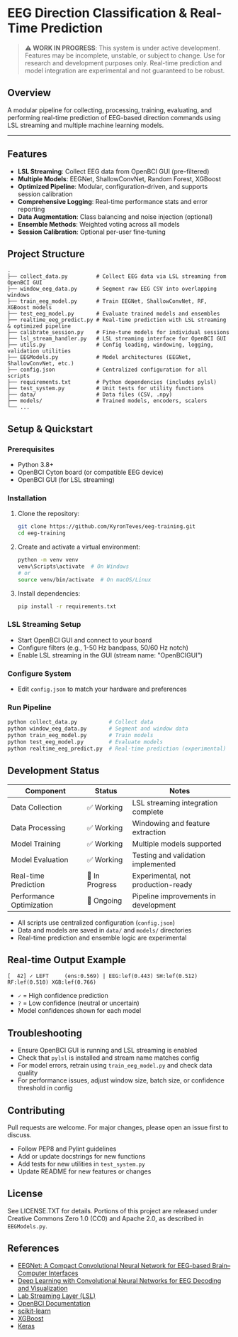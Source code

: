 # EEG Direction Classification & Real-Time Prediction

> **⚠️ WORK IN PROGRESS**: This system is under active development. Features may be incomplete, unstable, or subject to change. Use for research and development purposes only. Real-time prediction and model integration are experimental and not guaranteed to be robust.

## Overview

A modular pipeline for collecting, processing, training, evaluating, and performing real-time prediction of EEG-based direction commands using LSL streaming and multiple machine learning models.

---

## Features

- **LSL Streaming**: Collect EEG data from OpenBCI GUI (pre-filtered)
- **Multiple Models**: EEGNet, ShallowConvNet, Random Forest, XGBoost
- **Optimized Pipeline**: Modular, configuration-driven, and supports session calibration
- **Comprehensive Logging**: Real-time performance stats and error reporting
- **Data Augmentation**: Class balancing and noise injection (optional)
- **Ensemble Methods**: Weighted voting across all models
- **Session Calibration**: Optional per-user fine-tuning

## Project Structure

```plaintext
.
├── collect_data.py         # Collect EEG data via LSL streaming from OpenBCI GUI
├── window_eeg_data.py      # Segment raw EEG CSV into overlapping windows
├── train_eeg_model.py      # Train EEGNet, ShallowConvNet, RF, XGBoost models
├── test_eeg_model.py       # Evaluate trained models and ensembles
├── realtime_eeg_predict.py # Real-time prediction with LSL streaming & optimized pipeline
├── calibrate_session.py    # Fine-tune models for individual sessions
├── lsl_stream_handler.py   # LSL streaming interface for OpenBCI GUI
├── utils.py                # Config loading, windowing, logging, validation utilities
├── EEGModels.py            # Model architectures (EEGNet, ShallowConvNet, etc.)
├── config.json             # Centralized configuration for all scripts
├── requirements.txt        # Python dependencies (includes pylsl)
├── test_system.py          # Unit tests for utility functions
├── data/                   # Data files (CSV, .npy)
├── models/                 # Trained models, encoders, scalers
└── ...
```

## Setup & Quickstart

### Prerequisites

- Python 3.8+
- OpenBCI Cyton board (or compatible EEG device)
- OpenBCI GUI (for LSL streaming)

### Installation

1. Clone the repository:

   ```sh
   git clone https://github.com/KyronTeves/eeg-training.git
   cd eeg-training
   ```

2. Create and activate a virtual environment:

   ```sh
   python -m venv venv
   venv\Scripts\activate  # On Windows
   # or
   source venv/bin/activate  # On macOS/Linux
   ```

3. Install dependencies:

   ```sh
   pip install -r requirements.txt
   ```

### LSL Streaming Setup

- Start OpenBCI GUI and connect to your board
- Configure filters (e.g., 1-50 Hz bandpass, 50/60 Hz notch)
- Enable LSL streaming in the GUI (stream name: "OpenBCIGUI")

### Configure System

- Edit `config.json` to match your hardware and preferences

### Run Pipeline

```sh
python collect_data.py          # Collect data
python window_eeg_data.py       # Segment and window data
python train_eeg_model.py       # Train models
python test_eeg_model.py        # Evaluate models
python realtime_eeg_predict.py  # Real-time prediction (experimental)
```

## Development Status

| Component              | Status         | Notes                                  |
|-----------------------|----------------|----------------------------------------|
| Data Collection       | ✅ Working     | LSL streaming integration complete     |
| Data Processing       | ✅ Working     | Windowing and feature extraction       |
| Model Training        | ✅ Working     | Multiple models supported              |
| Model Evaluation      | ✅ Working     | Testing and validation implemented     |
| Real-time Prediction  | 🚧 In Progress| Experimental, not production-ready     |
| Performance Optimization | 🚧 Ongoing  | Pipeline improvements in development   |

- All scripts use centralized configuration (`config.json`)
- Data and models are saved in `data/` and `models/` directories
- Real-time prediction and ensemble logic are experimental

## Real-time Output Example

```plaintext
[  42] ✓ LEFT     (ens:0.569) | EEG:lef(0.443) SH:lef(0.512) RF:lef(0.510) XGB:lef(0.766)
```

- `✓` = High confidence prediction
- `?` = Low confidence (neutral or uncertain)
- Model confidences shown for each model

## Troubleshooting

- Ensure OpenBCI GUI is running and LSL streaming is enabled
- Check that `pylsl` is installed and stream name matches config
- For model errors, retrain using `train_eeg_model.py` and check data quality
- For performance issues, adjust window size, batch size, or confidence threshold in config

## Contributing

Pull requests are welcome. For major changes, please open an issue first to discuss.

- Follow PEP8 and Pylint guidelines
- Add or update docstrings for new functions
- Add tests for new utilities in `test_system.py`
- Update README for new features or changes

## License

See LICENSE.TXT for details. Portions of this project are released under Creative Commons Zero 1.0 (CC0) and Apache 2.0, as described in `EEGModels.py`.

## References

- [EEGNet: A Compact Convolutional Neural Network for EEG-based Brain–Computer Interfaces](https://doi.org/10.1088/1741-2552/aace8c)
- [Deep Learning with Convolutional Neural Networks for EEG Decoding and Visualization](https://onlinelibrary.wiley.com/doi/full/10.1002/hbm.23730)
- [Lab Streaming Layer (LSL)](https://labstreaminglayer.readthedocs.io/)
- [OpenBCI Documentation](https://docs.openbci.com/)
- [scikit-learn](https://scikit-learn.org/)
- [XGBoost](https://xgboost.readthedocs.io/)
- [Keras](https://keras.io/)
